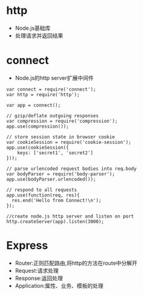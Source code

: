 # http
- Node.js基础库
- 处理请求并返回结果

# connect
- Node.js的http server扩展中间件

```
var connect = require('connect');
var http = require('http');

var app = connect();

// gzip/deflate outgoing responses
var compression = require('compression');
app.use(compression());

// store session state in browser cookie
var cookieSession = require('cookie-session');
app.use(cookieSession({
    keys: ['secret1', 'secret2']
}));

// parse urlencoded request bodies into req.body
var bodyParser = require('body-parser');
app.use(bodyParser.urlencoded());

// respond to all requests
app.use(function(req, res){
  res.end('Hello from Connect!\n');
});

//create node.js http server and listen on port
http.createServer(app).listen(3000);
```

# Express
- Router:正则匹配路由,将http的方法在route中分解开
- Request:请求处理
- Response:返回处理
- Application:属性、业务、模板的处理
